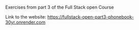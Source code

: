 Exercises from part 3 of the Full Stack open Course 

Link to the website: 
https://fullstack-open-part3-phonebook-30yr.onrender.com
